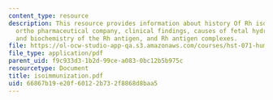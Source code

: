 ```yaml
---
content_type: resource
description: This resource provides information about history Of Rh isoimmunization,
  ortho pharmaceutical company, clinical findings, causes of fetal hydrops, genetics
  and biochemistry of the Rh antigen, and Rh antigen complexes.
file: https://ol-ocw-studio-app-qa.s3.amazonaws.com/courses/hst-071-human-reproductive-biology-fall-2005/66867b19e20f60122b732f8868d8baa5_isoimmunization.pdf
file_type: application/pdf
parent_uid: f9c933d3-1b2d-99ce-a083-0bc12b5b975c
resourcetype: Document
title: isoimmunization.pdf
uid: 66867b19-e20f-6012-2b73-2f8868d8baa5
---
```

